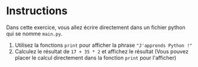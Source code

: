 # Instructions 

Dans cette exercice, vous allez écrire directement dans un fichier python qui se nomme `main.py`.

  1. Utilisez la fonctions `print` pour afficher la phrase `"J'apprends Python !"`
  2. Calculez le résultat de `17 + 35 * 2` et affichez le résultat (Vous pouvez placer le calcul directement dans la fonction `print` pour l'afficher)